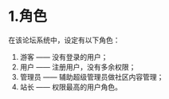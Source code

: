 # 1.角色
在该论坛系统中，设定有以下角色：
1. 游客 —— 没有登录的用户；
2. 用户 —— 注册用户，没有多余权限；
3. 管理员 —— 辅助超级管理员做社区内容管理；
4. 站长 —— 权限最高的用户角色。
